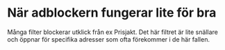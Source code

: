 # När adblockern fungerar lite för bra

Många filter blockerar utklick från ex Prisjakt. Det här filtret är lite snällare och öppnar för specifika adresser som ofta förekommer i de här fallen.
